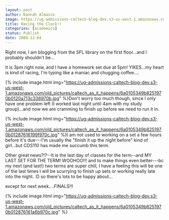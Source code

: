 ```yaml
---
layout: post
author: Dannah Almasco
image: https://ug-admissions-caltech-blog-dev.s3-us-west-1.amazonaws.com/old_pictures/caltech_as_it_happens/6a0105349b8251970b012876161d52970c.jpg
title: Racing the Clock!!
categories: [academics]
status: Publish
date: 2009-12-04
---
```



Right now, I am blogging from the SFL library on the first floor...and I probably shouldn't be...

It is 3pm right now, and I have a homework set due at 5pm! YIKES...my heart is kind of racing, I'm typing like a maniac and chugging coffee....


{% include image.html img="https://ug-admissions-caltech-blog-dev.s3-us-west-1.amazonaws.com/old_pictures/caltech_as_it_happens/6a0105349b8251970b0120a713c336970b.jpg" %}Don't worry too much though, since I only have one problem left (I worked last night until 4am with my study group)...and now we are cramming to finish up before we need to run it in.


{% include image.html img="https://ug-admissions-caltech-blog-dev.s3-us-west-1.amazonaws.com/old_pictures/caltech_as_it_happens/6a0105349b8251970b01287616199f970c.jpg" %}I am not used to working on a set a few hours before it's due---I'm usually the "finish it up the night before" kind of girl...but CDS110 has made me succumb this term.

Other great news?!?--It is the last day of classes for the term--and MY LAST SET FOR THE TERM! WOOHOO!!!
and to make things even better---bc my next (and last!) two terms are super chill, I have a feeling this will be one of the last times I will be scurrying to finish up sets or working really late into the night. :D so there's lots to be happy about...

except for next week....FINALS!!!


{% include image.html img="https://ug-admissions-caltech-blog-dev.s3-us-west-1.amazonaws.com/old_pictures/caltech_as_it_happens/6a0105349b8251970b012876161a6b970c.jpg" %}
